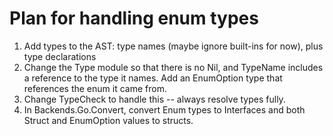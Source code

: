 # Plan for handling enum types

1. Add types to the AST: type names (maybe ignore built-ins for now),
   plus type declarations
2. Change the Type module so that there is no Nil, and TypeName
   includes a reference to the type it names. Add an EnumOption type
   that references the enum it came from.
3. Change TypeCheck to handle this -- always resolve types fully.
4. In Backends.Go.Convert, convert Enum types to Interfaces and both
   Struct and EnumOption values to structs.
